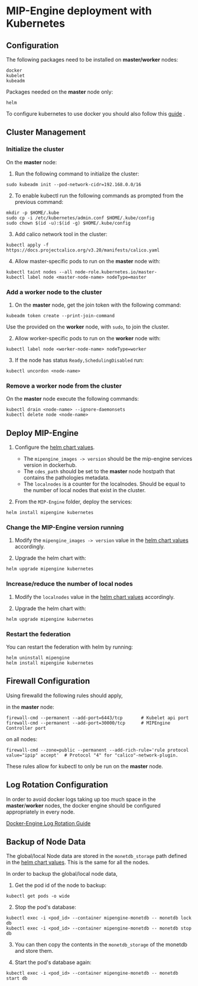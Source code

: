 # MIP-Engine deployment with Kubernetes

## Configuration

The following packages need to be installed on **master/worker** nodes:

```
docker
kubelet
kubeadm
```

Packages needed on the **master** node only:

```
helm
```

To configure kubernetes to use docker you should also follow this [guide](https://kubernetes.io/docs/setup/production-environment/container-runtimes/#docker "guide") .

## Cluster Management

### Initialize the cluster

On the **master** node:

1. Run the following command to initialize the cluster:

```
sudo kubeadm init --pod-network-cidr=192.168.0.0/16
```

2. To enable kubectl run the following commands as prompted from the previous command:

```
mkdir -p $HOME/.kube
sudo cp -i /etc/kubernetes/admin.conf $HOME/.kube/config
sudo chown $(id -u):$(id -g) $HOME/.kube/config
```

3. Add calico network tool in the cluster:

```
kubectl apply -f https://docs.projectcalico.org/v3.20/manifests/calico.yaml
```

4. Allow master-specific pods to run on the **master** node with:

```
kubectl taint nodes --all node-role.kubernetes.io/master-
kubectl label node <master-node-name> nodeType=master
```

### Add a worker node to the cluster

1. On the **master** node, get the join token with the following command:

```
kubeadm token create --print-join-command
```

Use the provided on the **worker** node, with `sudo`, to join the cluster.

2. Allow worker-specific pods to run on the **worker** node with:

```
kubectl label node <worker-node-name> nodeType=worker
```

3. If the node has status `Ready,SchedulingDisabled` run:

```
kubectl uncordon <node-name>
```

### Remove a worker node from the cluster

On the **master** node execute the following commands:

```
kubectl drain <node-name> --ignore-daemonsets
kubectl delete node <node-name>
```

## Deploy MIP-Engine

1. Configure the [helm chart values](values.yaml).

   - The `mipengine_images -> version` should be the mip-engine services version in dockerhub.
   - The `cdes_path` should be set to the **master** node hostpath that contains the pathologies metadata.
   - The `localnodes` is a counter for the localnodes. Should be equal to the number of local nodes that exist in the cluster.

1. From the `MIP-Engine` folder, deploy the services:

```
helm install mipengine kubernetes
```

### Change the MIP-Engine version running

1. Modify the `mipengine_images -> version` value in the [helm chart values](values.yaml) accordingly.

1. Upgrade the helm chart with:

```
helm upgrade mipengine kubernetes
```

### Increase/reduce the number of local nodes

1. Modify the `localnodes` value in the [helm chart values](values.yaml) accordingly.

1. Upgrade the helm chart with:

```
helm upgrade mipengine kubernetes
```

### Restart the federation

You can restart the federation with helm by running:

```
helm uninstall mipengine
helm install mipengine kubernetes
```

## Firewall Configuration

Using firewalld the following rules should apply,

in the **master** node:

```
firewall-cmd --permanent --add-port=6443/tcp       # Kubelet api port
firewall-cmd --permanent --add-port=30000/tcp      # MIPEngine Controller port
```

on all nodes:

```
firewall-cmd --zone=public --permanent --add-rich-rule='rule protocol value="ipip" accept'  # Protocol "4" for "calico"-network-plugin.
```

These rules allow for kubectl to only be run on the **master** node.

## Log Rotation Configuration

In order to avoid docker logs taking up too much space in the **master**/**worker** nodes, the docker engine should be configured appropriately in every node.

[Docker-Engine Log Rotation Guide](https://docs.docker.com/config/containers/logging/configure/#configure-the-default-logging-driver)

## Backup of Node Data

The global/local Node data are stored in the `monetdb_storage` path defined in the [helm chart values](values.yaml). This is the same for all the nodes.

In order to backup the global/local node data,

1. Get the pod id of the node to backup:

```
kubectl get pods -o wide
```

2. Stop the pod's database:

```
kubectl exec -i <pod_id> --container mipengine-monetdb -- monetdb lock db
kubectl exec -i <pod_id> --container mipengine-monetdb -- monetdb stop db
```

3. You can then copy the contents in the `monetdb_storage` of the monetdb and store them.

1. Start the pod's database again:

```
kubectl exec -i <pod_id> --container mipengine-monetdb -- monetdb start db
```
